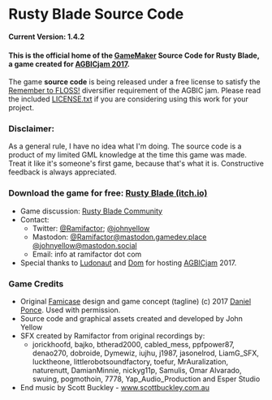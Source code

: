 # Rusty Blade Source Code
**Current Version: 1.4.2**

#### This is the official home of the [GameMaker](http://store.yoyogames.com/downloads/gm-studio/release-notes-studio.html) Source Code for Rusty Blade, a game created for [AGBICjam 2017](https://itch.io/jam/a-game-by-its-cover-2017).

The game **source code** is being released under a free license to satisfy the [Remember to FLOSS!](http://itch.io/jam/a-game-by-its-cover-2017/topic/140342/diversifiers) diversifier requirement of the AGBIC jam. Please read the included [LICENSE.txt](LICENSE.txt) if you are considering using this work for your project.

### Disclaimer:

As a general rule, I have no idea what I'm doing. The source code is a product of my limited GML knowledge at the time this game was made. Treat it like it's someone's first game, because that's what it is. Constructive feedback is always appreciated.

### Download the game for free: [Rusty Blade (itch.io)](http://ramifactor.itch.io/rusty-blade)

* Game discussion: [Rusty Blade Community](https://ramifactor.itch.io/rusty-blade/community)
* Contact:
	* Twitter: [@Ramifactor](https://twitter.com/ramifactor); [@johnyellow](https://twitter.com/johnyellow)
	* Mastodon: [@Ramifactor@mastodon.gamedev.place](https://mastodon.gamedev.place/@ramifactor)
	            [@johnyellow@mastodon.social](https://mastodon.social/@johnyellow)
	* Email: info at ramifactor dot com
* Special thanks to [Ludonaut](https://twitter.com/ludonaut) and [Dom](https://twitter.com/zerstoerer) for hosting [AGBICjam](https://itch.io/jam/a-game-by-its-cover-2017) 2017.

### Game Credits
* Original [Famicase](http://famicase.com/17/softs/096) design and game concept (tagline) (c) 2017 [Daniel Ponce](https://twitter.com/Chiwis). Used with permission.
* Source code and graphical assets created and developed by John Yellow
* SFX created by Ramifactor from original recordings by:
	* jorickhoofd, bajko, btherad2000, cabled_mess, ppfpower87, denao270, dobroide, Dymewiz, iujhu, j1987, jasonelrod, LiamG_SFX, lucktheone, littlerobotsoundfactory, toefur, MrAuralization, naturenutt, DamianMinnie, nickyg11p, Samulis, Omar Alvarado, swuing, pogmothoin, 7778, Yap_Audio_Production and Esper Studio
* End music by Scott Buckley - www.scottbuckley.com.au
